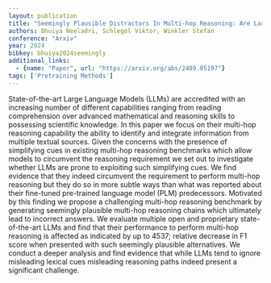 ```yaml
---
layout: publication
title: "Seemingly Plausible Distractors In Multi-hop Reasoning: Are Large Language Models Attentive Readers?"
authors: Bhuiya Neeladri, Schlegel Viktor, Winkler Stefan
conference: "Arxiv"
year: 2024
bibkey: bhuiya2024seemingly
additional_links:
  - {name: "Paper", url: "https://arxiv.org/abs/2409.05197"}
tags: ['Pretraining Methods']
---
```

State-of-the-art Large Language Models (LLMs) are accredited with an increasing number of different capabilities ranging from reading comprehension over advanced mathematical and reasoning skills to possessing scientific knowledge. In this paper we focus on their multi-hop reasoning capability the ability to identify and integrate information from multiple textual sources. Given the concerns with the presence of simplifying cues in existing multi-hop reasoning benchmarks which allow models to circumvent the reasoning requirement we set out to investigate whether LLMs are prone to exploiting such simplifying cues. We find evidence that they indeed circumvent the requirement to perform multi-hop reasoning but they do so in more subtle ways than what was reported about their fine-tuned pre-trained language model (PLM) predecessors. Motivated by this finding we propose a challenging multi-hop reasoning benchmark by generating seemingly plausible multi-hop reasoning chains which ultimately lead to incorrect answers. We evaluate multiple open and proprietary state-of-the-art LLMs and find that their performance to perform multi-hop reasoning is affected as indicated by up to 4537; relative decrease in F1 score when presented with such seemingly plausible alternatives. We conduct a deeper analysis and find evidence that while LLMs tend to ignore misleading lexical cues misleading reasoning paths indeed present a significant challenge.
